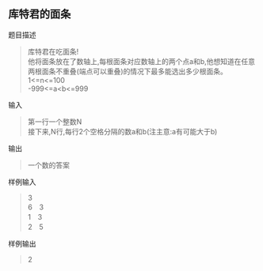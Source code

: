 ## 库特君的面条

题目描述
>库特君在吃面条!   
他将面条放在了数轴上,每根面条对应数轴上的两个点a和b,他想知道在任意两根面条不重叠(端点可以重叠)的情况下最多能选出多少根面条。  
1<=n<=100  
-999<=a<b<=999

输入

> 第一行一个整数N  
> 接下来,N行,每行2个空格分隔的数a和b(注主意:a有可能大于b)

输出

> 一个数的答案

样例输入
>3  
6　3  
1　3  
2　5  

样例输出

>2